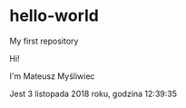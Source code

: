 # hello-world
My first repository

Hi!

I'm Mateusz Myśliwiec

Jest 3 listopada 2018 roku, godzina 12:39:35

